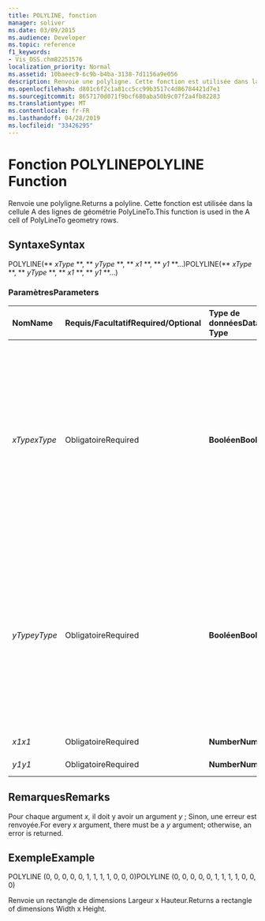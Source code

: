 ```yaml
---
title: POLYLINE, fonction
manager: soliver
ms.date: 03/09/2015
ms.audience: Developer
ms.topic: reference
f1_keywords:
- Vis_DSS.chm82251576
localization_priority: Normal
ms.assetid: 10baeec9-6c9b-b4ba-3138-7d1156a9e056
description: Renvoie une polyligne. Cette fonction est utilisée dans la cellule A des lignes de géométrie PolyLineTo.
ms.openlocfilehash: d801c6f2c1a81cc5cc99b3517c4d86784421d7e1
ms.sourcegitcommit: 8657170d071f9bcf680aba50b9c07f2a4fb82283
ms.translationtype: MT
ms.contentlocale: fr-FR
ms.lasthandoff: 04/28/2019
ms.locfileid: "33426295"
---
```

# <a name="polyline-function"></a><span data-ttu-id="b4918-104">Fonction POLYLINE</span><span class="sxs-lookup"><span data-stu-id="b4918-104">POLYLINE Function</span></span>

<span data-ttu-id="b4918-105">Renvoie une polyligne.</span><span class="sxs-lookup"><span data-stu-id="b4918-105">Returns a polyline.</span></span> <span data-ttu-id="b4918-106">Cette fonction est utilisée dans la cellule A des lignes de géométrie PolyLineTo.</span><span class="sxs-lookup"><span data-stu-id="b4918-106">This function is used in the A cell of PolyLineTo geometry rows.</span></span> 
  
## <a name="syntax"></a><span data-ttu-id="b4918-107">Syntaxe</span><span class="sxs-lookup"><span data-stu-id="b4918-107">Syntax</span></span>

<span data-ttu-id="b4918-108">POLYLINE(\*\* *xType* \*\*, \*\* *yType* \*\*, \*\* *x1* \*\*, \*\* *y1* \*\*...)</span><span class="sxs-lookup"><span data-stu-id="b4918-108">POLYLINE(\*\* *xType* \*\*, \*\* *yType* \*\*, \*\* *x1* \*\*, \*\* *y1* \*\*...)</span></span> 
  
### <a name="parameters"></a><span data-ttu-id="b4918-109">Paramètres</span><span class="sxs-lookup"><span data-stu-id="b4918-109">Parameters</span></span>

|<span data-ttu-id="b4918-110">**Nom**</span><span class="sxs-lookup"><span data-stu-id="b4918-110">**Name**</span></span>|<span data-ttu-id="b4918-111">**Requis/Facultatif**</span><span class="sxs-lookup"><span data-stu-id="b4918-111">**Required/Optional**</span></span>|<span data-ttu-id="b4918-112">**Type de données**</span><span class="sxs-lookup"><span data-stu-id="b4918-112">**Data Type**</span></span>|<span data-ttu-id="b4918-113">**Description**</span><span class="sxs-lookup"><span data-stu-id="b4918-113">**Description**</span></span>|
|:-----|:-----|:-----|:-----|
| <span data-ttu-id="b4918-114">_xType_</span><span class="sxs-lookup"><span data-stu-id="b4918-114">_xType_</span></span> <br/> |<span data-ttu-id="b4918-115">Obligatoire</span><span class="sxs-lookup"><span data-stu-id="b4918-115">Required</span></span>  <br/> |<span data-ttu-id="b4918-116">**Booléen**</span><span class="sxs-lookup"><span data-stu-id="b4918-116">**Boolean**</span></span> <br/> |<span data-ttu-id="b4918-117">Indique comment interpréter les _données d’entrée x._</span><span class="sxs-lookup"><span data-stu-id="b4918-117">Specifies how to interpret the  _x_ input data.</span></span> <span data-ttu-id="b4918-118">Si  _xType est_ 0, les  _données x_ d’entrée sont interprétées comme un pourcentage de width.</span><span class="sxs-lookup"><span data-stu-id="b4918-118">If  _xType_ is 0, the input  _x_-data is interpreted as a percentage of Width.</span></span> <span data-ttu-id="b4918-119">Si  _xType est_ 1, les  _données x_ d’entrée sont interprétées comme une coordonnée locale.</span><span class="sxs-lookup"><span data-stu-id="b4918-119">If  _xType_ is 1, the input  _x_-data is interpreted as a local coordinate.</span></span>  <br/> |
| <span data-ttu-id="b4918-120">_yType_</span><span class="sxs-lookup"><span data-stu-id="b4918-120">_yType_</span></span> <br/> |<span data-ttu-id="b4918-121">Obligatoire</span><span class="sxs-lookup"><span data-stu-id="b4918-121">Required</span></span>  <br/> |<span data-ttu-id="b4918-122">**Booléen**</span><span class="sxs-lookup"><span data-stu-id="b4918-122">**Boolean**</span></span> <br/> |<span data-ttu-id="b4918-123">Indique comment interpréter les données _d’entrée y._</span><span class="sxs-lookup"><span data-stu-id="b4918-123">Specifies how to interpret the  _y_-input data.</span></span> <span data-ttu-id="b4918-124">Si  _yType est_ 0, l’entrée  _y_-data est interprétée comme un pourcentage de height.</span><span class="sxs-lookup"><span data-stu-id="b4918-124">If  _yType_ is 0, the input  _y_-data is interpreted as a percentage of Height.</span></span> <span data-ttu-id="b4918-125">Si  _yType est_ 1, l’entrée  _y_-data est interprétée comme une coordonnée locale.</span><span class="sxs-lookup"><span data-stu-id="b4918-125">If  _yType_ is 1, the input  _y_-data is interpreted as a local coordinate.</span></span>  <br/> |
| <span data-ttu-id="b4918-126">_x1_</span><span class="sxs-lookup"><span data-stu-id="b4918-126">_x1_</span></span> <br/> |<span data-ttu-id="b4918-127">Obligatoire</span><span class="sxs-lookup"><span data-stu-id="b4918-127">Required</span></span>  <br/> |<span data-ttu-id="b4918-128">**Number**</span><span class="sxs-lookup"><span data-stu-id="b4918-128">**Number**</span></span> <br/> | <span data-ttu-id="b4918-129">Coordonnée _x._</span><span class="sxs-lookup"><span data-stu-id="b4918-129">An  _x_-coordinate.</span></span>  <br/> |
| <span data-ttu-id="b4918-130">_y1_</span><span class="sxs-lookup"><span data-stu-id="b4918-130">_y1_</span></span> <br/> |<span data-ttu-id="b4918-131">Obligatoire</span><span class="sxs-lookup"><span data-stu-id="b4918-131">Required</span></span>  <br/> |<span data-ttu-id="b4918-132">**Number**</span><span class="sxs-lookup"><span data-stu-id="b4918-132">**Number**</span></span> <br/> |<span data-ttu-id="b4918-133">Coordonnée _y._</span><span class="sxs-lookup"><span data-stu-id="b4918-133">A  _y_-coordinate.</span></span>  <br/> |
   
## <a name="remarks"></a><span data-ttu-id="b4918-134">Remarques</span><span class="sxs-lookup"><span data-stu-id="b4918-134">Remarks</span></span>

<span data-ttu-id="b4918-135">Pour chaque argument  *x,*  il doit y avoir un argument  *y*  ; Sinon, une erreur est renvoyée.</span><span class="sxs-lookup"><span data-stu-id="b4918-135">For every  *x*  argument, there must be a  *y*  argument; otherwise, an error is returned.</span></span> 
  
## <a name="example"></a><span data-ttu-id="b4918-136">Exemple</span><span class="sxs-lookup"><span data-stu-id="b4918-136">Example</span></span>

<span data-ttu-id="b4918-137">POLYLINE (0, 0, 0, 0, 0, 1, 1, 1, 1, 0, 0, 0)</span><span class="sxs-lookup"><span data-stu-id="b4918-137">POLYLINE (0, 0, 0, 0, 0, 1, 1, 1, 1, 0, 0, 0)</span></span> 
  
<span data-ttu-id="b4918-138">Renvoie un rectangle de dimensions Largeur x Hauteur.</span><span class="sxs-lookup"><span data-stu-id="b4918-138">Returns a rectangle of dimensions Width x Height.</span></span> 
  

